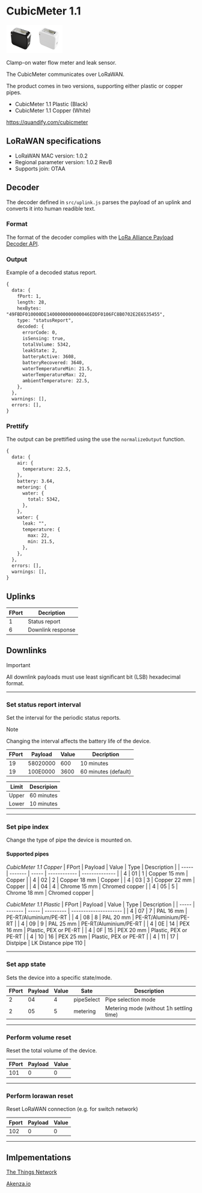 # CubicMeter 1.1

<img src="images/cubicmeter-1-1-plastic.png" alt="drawing" width="75"/><img src="images/cubicmeter-1-1-copper.png" alt="drawing" width="75"/>

Clamp-on water flow meter and leak sensor.

The CubicMeter communicates over LoRaWAN.

The product comes in two versions, supporting either plastic or copper pipes.

- CubicMeter 1.1 Plastic (Black)
- CubicMeter 1.1 Copper (White)

https://quandify.com/cubicmeter

## LoRaWAN specifications

- LoRaWAN MAC version: 1.0.2
- Regional parameter version: 1.0.2 RevB
- Supports join: OTAA

## Decoder

The decoder defined in `src/uplink.js` parses the payload of an uplink and converts it into human readible text.

### Format

The format of the decoder complies with the [LoRa Alliance Payload Decoder API](https://resources.lora-alliance.org/technical-specifications/ts013-1-0-0-payload-codec-api).

### Output

Example of a decoded status report.

```
{
  data: {
    fPort: 1,
    length: 28,
    hexBytes: "49FBDF010000DE1400000000000046EDDF0106FC8B0702E2E6535455",
    type: "statusReport",
    decoded: {
      errorCode: 0,
      isSensing: true,
      totalVolume: 5342,
      leakState: 2,
      batteryActive: 3608,
      batteryRecovered: 3640,
      waterTemperatureMin: 21.5,
      waterTemperatureMax: 22,
      ambientTemperature: 22.5,
    },
  },
  warnings: [],
  errors: [],
}
```

### Prettify

The output can be prettified using the use the `normalizeOutput` function.

```
{
  data: {
    air: {
      temperature: 22.5,
    },
    battery: 3.64,
    metering: {
      water: {
        total: 5342,
      },
    },
    water: {
      leak: "",
      temperature: {
        max: 22,
        min: 21.5,
      },
    },
  },
  errors: [],
  warnings: [],
}
```

## Uplinks

| FPort | Decription        |
| ----- | ----------------- |
| 1     | Status report     |
| 6     | Downlink response |

## Downlinks

> [!IMPORTANT]
> All downlink payloads must use least significant bit (LSB) hexadecimal format.

---

### Set status report interval

Set the interval for the periodic status reports.

> [!NOTE]
> Changing the interval affects the battery life of the device.

| FPort | Payload  | Value | Decription           |
| ----- | -------- | ----- | -------------------- |
| 19    | 58020000 | 600   | 10 minutes           |
| 19    | 100E0000 | 3600  | 60 minutes (default) |

| Limit | Descripion |
| ----- | ---------- |
| Upper | 60 minutes |
| Lower | 10 minutes |

---

### Set pipe index

Change the type of pipe the device is mounted on.

#### Supported pipes

_CubicMeter 1.1 Copper_
| FPort | Payload | Value | Type | Description |
| ----- | ------- | ----- | ------------ | -------------- |
| 4 | 01 | 1 | Copper 15 mm | Copper |
| 4 | 02 | 2 | Copper 18 mm | Copper |
| 4 | 03 | 3 | Copper 22 mm | Copper |
| 4 | 04 | 4 | Chrome 15 mm | Chromed copper |
| 4 | 05 | 5 | Chrome 18 mm | Chromed copper |

_CubicMeter 1.1 Plastic_
| FPort | Payload | Value | Type | Description |
| ----- | ------- | ----- | --------- | --------------------- |
| 4 | 07 | 7 | PAL 16 mm | PE-RT/Aluminium/PE-RT |
| 4 | 08 | 8 | PAL 20 mm | PE-RT/Aluminium/PE-RT |
| 4 | 09 | 9 | PAL 25 mm | PE-RT/Aluminium/PE-RT |
| 4 | 0E | 14 | PEX 16 mm | Plastic, PEX or PE-RT |
| 4 | 0F | 15 | PEX 20 mm | Plastic, PEX or PE-RT |
| 4 | 10 | 16 | PEX 25 mm | Plastic, PEX or PE-RT |
| 4 | 11 | 17 | Distpipe | LK Distance pipe 110 |

---

### Set app state

Sets the device into a specific state/mode.

| FPort | Payload | Value | Sate       | Description                              |
| ----- | ------- | ----- | ---------- | ---------------------------------------- |
| 2     | 04      | 4     | pipeSelect | Pipe selection mode                      |
| 2     | 05      | 5     | metering   | Metering mode (without 1h settling time) |

---

### Perform volume reset

Reset the total volume of the device.

| FPort | Payload | Value |
| ----- | ------- | ----- |
| 101   | 0       | 0     |

---

### Perform lorawan reset

Reset LoRaWAN connection (e.g. for switch network)

| Fport | Payload | Value |
| ----- | ------- | ----- |
| 102   | 0       | 0     |

---

## Imlpementations

[The Things Network](https://github.com/TheThingsNetwork/lorawan-devices/tree/master/vendor/quandify)

[Akenza.io](https://github.com/akenza-io/device-type-library/tree/main/types/quandify)
